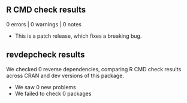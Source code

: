 ## R CMD check results

0 errors | 0 warnings | 0 notes

* This is a patch release, which fixes a breaking bug.

## revdepcheck results

We checked 0 reverse dependencies, comparing R CMD check results across CRAN and dev versions of this package.

 * We saw 0 new problems
 * We failed to check 0 packages
